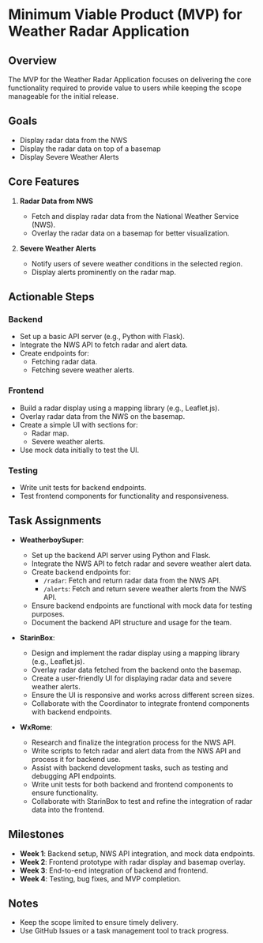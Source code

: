 # Minimum Viable Product (MVP) for Weather Radar Application

## Overview
The MVP for the Weather Radar Application focuses on delivering the core functionality required to provide value to users while keeping the scope manageable for the initial release.

## Goals
- Display radar data from the NWS
- Display the radar data on top of a basemap
- Display Severe Weather Alerts

## Core Features
1. **Radar Data from NWS**
   - Fetch and display radar data from the National Weather Service (NWS).
   - Overlay the radar data on a basemap for better visualization.

2. **Severe Weather Alerts**
   - Notify users of severe weather conditions in the selected region.
   - Display alerts prominently on the radar map.

## Actionable Steps
### Backend
- Set up a basic API server (e.g., Python with Flask).
- Integrate the NWS API to fetch radar and alert data.
- Create endpoints for:
  - Fetching radar data.
  - Fetching severe weather alerts.

### Frontend
- Build a radar display using a mapping library (e.g., Leaflet.js).
- Overlay radar data from the NWS on the basemap.
- Create a simple UI with sections for:
  - Radar map.
  - Severe weather alerts.
- Use mock data initially to test the UI.

### Testing
- Write unit tests for backend endpoints.
- Test frontend components for functionality and responsiveness.

## Task Assignments
- **WeatherboySuper**:
  - Set up the backend API server using Python and Flask.
  - Integrate the NWS API to fetch radar and severe weather alert data.
  - Create backend endpoints for:
    - `/radar`: Fetch and return radar data from the NWS API.
    - `/alerts`: Fetch and return severe weather alerts from the NWS API.
  - Ensure backend endpoints are functional with mock data for testing purposes.
  - Document the backend API structure and usage for the team.

- **StarinBox**:
  - Design and implement the radar display using a mapping library (e.g., Leaflet.js).
  - Overlay radar data fetched from the backend onto the basemap.
  - Create a user-friendly UI for displaying radar data and severe weather alerts.
  - Ensure the UI is responsive and works across different screen sizes.
  - Collaborate with the Coordinator to integrate frontend components with backend endpoints.

- **WxRome**:
  - Research and finalize the integration process for the NWS API.
  - Write scripts to fetch radar and alert data from the NWS API and process it for backend use.
  - Assist with backend development tasks, such as testing and debugging API endpoints.
  - Write unit tests for both backend and frontend components to ensure functionality.
  - Collaborate with StarinBox to test and refine the integration of radar data into the frontend.

## Milestones
- **Week 1**: Backend setup, NWS API integration, and mock data endpoints.
- **Week 2**: Frontend prototype with radar display and basemap overlay.
- **Week 3**: End-to-end integration of backend and frontend.
- **Week 4**: Testing, bug fixes, and MVP completion.

## Notes
- Keep the scope limited to ensure timely delivery.
- Use GitHub Issues or a task management tool to track progress.

